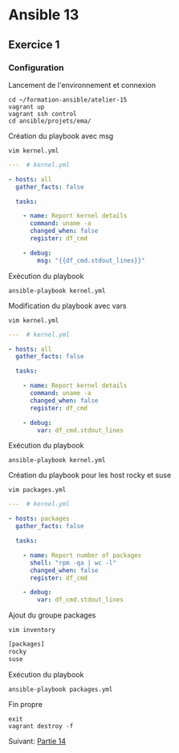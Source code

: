 # Ansible 13
## Exercice 1
### Configuration
Lancement de l'environnement et connexion
```console
cd ~/formation-ansible/atelier-15
vagrant up
vagrant ssh control
cd ansible/projets/ema/
```

Création du playbook avec msg
```console
vim kernel.yml
```
```yml
---  # kernel.yml

- hosts: all
  gather_facts: false

  tasks:

    - name: Report kernel details
      command: uname -a
      changed_when: false
      register: df_cmd

    - debug:
        msg: "{{df_cmd.stdout_lines}}"
```

Exécution du playbook
```console
ansible-playbook kernel.yml
```

Modification du playbook avec vars
```console
vim kernel.yml
```
```yml
---  # kernel.yml

- hosts: all
  gather_facts: false

  tasks:

    - name: Report kernel details
      command: uname -a
      changed_when: false
      register: df_cmd

    - debug:
        var: df_cmd.stdout_lines
```

Exécution du playbook
```console
ansible-playbook kernel.yml
```

Création du playbook pour les host rocky et suse
```console
vim packages.yml
```
```yml
---  # kernel.yml

- hosts: packages
  gather_facts: false

  tasks:

    - name: Report number of packages
      shell: "rpm -qa | wc -l"
      changed_when: false
      register: df_cmd

    - debug:
        var: df_cmd.stdout_lines
```

Ajout du groupe packages
```console
vim inventory
```
```bash
[packages]
rocky
suse
```

Exécution du playbook
```console
ansible-playbook packages.yml
```

Fin propre
```console
exit
vagrant destroy -f
```
Suivant: [Partie 14](https://github.com/Thecoolmagnet/formation-ansible-ema/blob/main/Ansible_14/Ansible_14.1.md)

